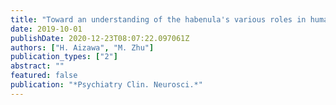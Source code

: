 ```yaml
---
title: "Toward an understanding of the habenula's various roles in human depression"
date: 2019-10-01
publishDate: 2020-12-23T08:07:22.097061Z
authors: ["H. Aizawa", "M. Zhu"]
publication_types: ["2"]
abstract: ""
featured: false
publication: "*Psychiatry Clin. Neurosci.*"
---
```


